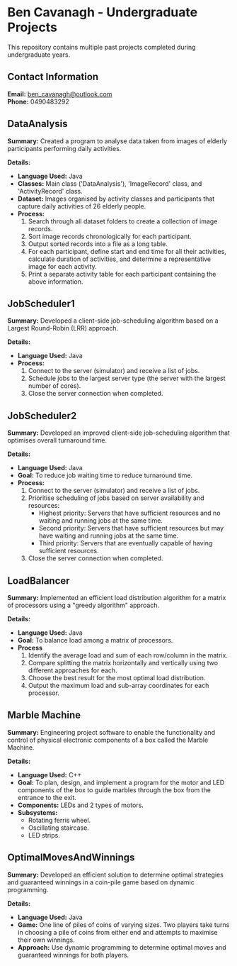 # Ben Cavanagh - Undergraduate Projects
This repository contains multiple past projects completed during undergraduate years.

## Contact Information
**Email:** ben_cavanagh@outlook.com  
**Phone:** 0490483292

## DataAnalysis
**Summary:** Created a program to analyse data taken from images of elderly participants performing daily activities.

**Details:**
- **Language Used:** Java  
- **Classes:** Main class ('DataAnalysis'), 'ImageRecord' class, and 'ActivityRecord' class.
- **Dataset:** Images organised by activity classes and participants that capture daily activities of 26 elderly people.
- **Process:**
  1. Search through all dataset folders to create a collection of image records.
  2. Sort image records chronologically for each participant.
  3. Output sorted records into a file as a long table.
  4. For each participant, define start and end time for all their activities, calculate duration of activities, and determine a representative image for each activity.
  5. Print a separate activity table for each participant containing the above information.

## JobScheduler1
**Summary:** Developed a client-side job-scheduling algorithm based on a Largest Round-Robin (LRR) approach.

**Details:**
- **Language Used:** Java
- **Process:**
  1. Connect to the server (simulator) and receive a list of jobs.
  2. Schedule jobs to the largest server type (the server with the largest number of cores).
  3. Close the server connection when completed.

## JobScheduler2
**Summary:** Developed an improved client-side job-scheduling algorithm that optimises overall turnaround time.

**Details:**
- **Language Used:** Java
- **Goal:** To reduce job waiting time to reduce turnaround time.
- **Process:**
  1. Connect to the server (simulator) and receive a list of jobs.
  2. Prioritise scheduling of jobs based on server availability and resources:
      - Highest priority: Servers that have sufficient resources and no waiting and running jobs at the same time.
      - Second priority: Servers that have sufficient resources but may have waiting and running jobs at the same time.
      - Third priority: Servers that are eventually capable of having sufficient resources.
  3. Close the server connection when completed.

## LoadBalancer
**Summary:** Implemented an efficient load distribution algorithm for a matrix of processors using a "greedy algorithm" approach.

**Details:**
- **Language Used:** Java
- **Goal:** To balance load among a matrix of processors.
- **Process**
  1. Identify the average load and sum of each row/column in the matrix.
  2. Compare splitting the matrix horizontally and vertically using two different approaches for each.
  3. Choose the best result for the most optimal load distribution.
  4. Output the maximum load and sub-array coordinates for each processor.
  
## Marble Machine
**Summary:** Engineering project software to enable the functionality and control of physical electronic components of a box called the Marble Machine.

**Details:**
- **Language Used:** C++
- **Goal:** To plan, design, and implement a program for the motor and LED components of the box to guide marbles through the box from the entrance to the exit.
- **Components:** LEDs and 2 types of motors.
- **Subsystems:**
  - Rotating ferris wheel.
  - Oscillating staircase.
  - LED strips.

## OptimalMovesAndWinnings
**Summary:** Developed an efficient solution to determine optimal strategies and guaranteed winnings in a coin-pile game based on dynamic programming.

**Details:**
- **Language Used:** Java
- **Game:** One line of piles of coins of varying sizes. Two players take turns in choosing a pile of coins from either end and attempts to maximise their own winnings.
- **Approach:** Use dynamic programming to determine optimal moves and guaranteed winnings for both players.

